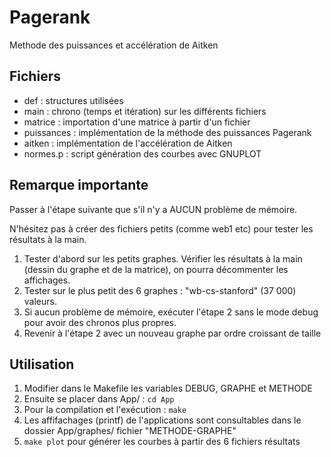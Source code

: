 # Pagerank
Methode des puissances et accélération de Aitken

## Fichiers
* def : structures utilisées
* main : chrono (temps et itération) sur les différents fichiers
* matrice : importation d'une matrice à partir d'un fichier
* puissances : implémentation de la méthode des puissances Pagerank
* aitken : implémentation de l'accélération de Aitken
* normes.p : script génération des courbes avec GNUPLOT

## Remarque importante

Passer à l'étape suivante que s'il n'y a AUCUN problème de mémoire.

N'hésitez pas à créer des fichiers petits (comme web1 etc) pour tester les résultats à la main.

1. Tester d'abord sur les petits graphes. Vérifier les résultats à la main (dessin du graphe et de la matrice), on pourra décommenter les affichages.
2. Tester sur le plus petit des 6 graphes : "wb-cs-stanford" (37 000) valeurs.
3. Si aucun problème de mémoire, exécuter l'étape 2 sans le mode debug pour avoir des chronos plus propres.
4. Revenir à l'étape 2 avec un nouveau graphe par ordre croissant de taille

## Utilisation

1. Modifier dans le Makefile les variables DEBUG, GRAPHE et METHODE
2. Ensuite se placer dans App/ : ```cd App```
3. Pour la compilation et l'exécution : ```make```
4. Les affifachages (printf) de l'applications sont consultables dans le dossier App/graphes/ fichier "METHODE-GRAPHE"
5. ```make plot``` pour générer les courbes à partir des 6 fichiers résultats
